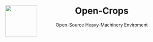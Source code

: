 <header>
    <img align="left" width="100" height="100" src="./Scenes/Main_menu/Logos/Open-Crops-Flag_Transparent.png">
    <h1>Open-Crops</h1>
    <p>Open-Source Heavy-Machinery Enviroment</p>
   </header>
